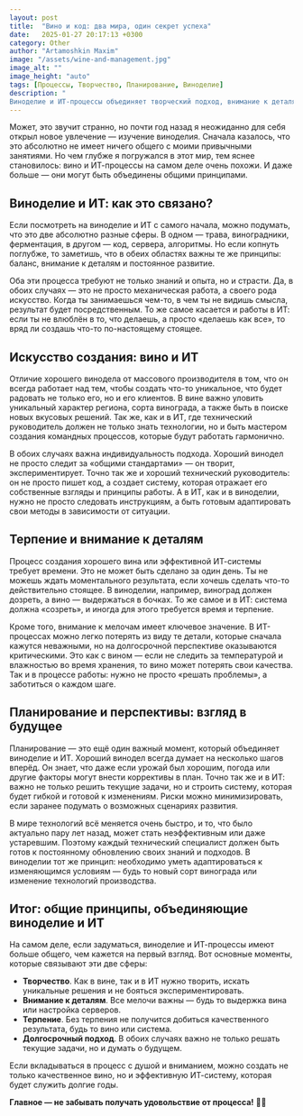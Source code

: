 ```yaml
---
layout: post
title:  "Вино и код: два мира, один секрет успеха" 
date:   2025-01-27 20:17:13 +0300
category: Other
author: "Artamoshkin Maxim"
image: "/assets/wine-and-management.jpg"
image_alt: ""
image_height: "auto"
tags: [Процессы, Творчество, Планирование, Виноделие]
description: "
Виноделие и ИТ-процессы объединяет творческий подход, внимание к деталям и терпение. Оба требуют вложения душевных сил, планирования и долгосрочного подхода. Важно не только создавать, но и наслаждаться процессом для достижения высокого результата."
---
```


Может, это звучит странно, но почти год назад я неожиданно для себя открыл новое увлечение — изучение виноделия. Сначала казалось, что это абсолютно не имеет ничего общего с моими привычными занятиями. Но чем глубже я погружался в этот мир, тем яснее становилось: вино и ИТ-процессы на самом деле очень похожи. И даже больше — они могут быть объединены общими принципами.<!-- more -->

## Виноделие и ИТ: как это связано?

Если посмотреть на виноделие и ИТ с самого начала, можно подумать, что это две абсолютно разные сферы. В одном — трава, виноградники, ферментация, в другом — код, сервера, алгоритмы. Но если копнуть поглубже, то заметишь, что в обеих областях важны те же принципы: баланс, внимание к деталям и постоянное развитие.

Оба эти процесса требуют не только знаний и опыта, но и страсти. Да, в обоих случаях — это не просто механическая работа, а своего рода искусство. Когда ты занимаешься чем-то, в чем ты не видишь смысла, результат будет посредственным. То же самое касается и работы в ИТ: если ты не влюблён в то, что делаешь, а просто «делаешь как все», то вряд ли создашь что-то по-настоящему стоящее.

## Искусство создания: вино и ИТ

Отличие хорошего винодела от массового производителя в том, что он всегда работает над тем, чтобы создать что-то уникальное, что будет радовать не только его, но и его клиентов. В вине важно уловить уникальный характер региона, сорта винограда, а также быть в поиске новых вкусовых решений. Так же, как и в ИТ, где технический руководитель должен не только знать технологии, но и быть мастером создания командных процессов, которые будут работать гармонично.

В обоих случаях важна индивидуальность подхода. Хороший винодел не просто следит за «общими стандартами» — он творит, экспериментирует. Точно так же и хороший технический руководитель: он не просто пишет код, а создает систему, которая отражает его собственные взгляды и принципы работы. А в ИТ, как и в виноделии, нужно не просто следовать инструкциям, а быть готовым адаптировать свои методы в зависимости от ситуации.

## Терпение и внимание к деталям

Процесс создания хорошего вина или эффективной ИТ-системы требует времени. Это не может быть сделано за один день. Ты не можешь ждать моментального результата, если хочешь сделать что-то действительно стоящее. В виноделии, например, виноград должен дозреть, а вино — выдержаться в бочках. То же самое и в ИТ: система должна «созреть», и иногда для этого требуется время и терпение.

Кроме того, внимание к мелочам имеет ключевое значение. В ИТ-процессах можно легко потерять из виду те детали, которые сначала кажутся неважными, но на долгосрочной перспективе оказываются критическими. Это как с вином — если не следить за температурой и влажностью во время хранения, то вино может потерять свои качества. Так и в процессе работы: нужно не просто «решать проблемы», а заботиться о каждом шаге.

## Планирование и перспективы: взгляд в будущее

Планирование — это ещё один важный момент, который объединяет виноделие и ИТ. Хороший винодел всегда думает на несколько шагов вперёд. Он знает, что даже если урожай был хорошим, погода или другие факторы могут внести коррективы в план. Точно так же и в ИТ: важно не только решить текущие задачи, но и строить систему, которая будет гибкой и готовой к изменениям. Риски можно минимизировать, если заранее подумать о возможных сценариях развития.

В мире технологий всё меняется очень быстро, и то, что было актуально пару лет назад, может стать неэффективным или даже устаревшим. Поэтому каждый технический специалист должен быть готов к постоянному обновлению своих знаний и подходов. В виноделии тот же принцип: необходимо уметь адаптироваться к изменяющимся условиям — будь то новый сорт винограда или изменение технологий производства.

## Итог: общие принципы, объединяющие виноделие и ИТ

На самом деле, если задуматься, виноделие и ИТ-процессы имеют больше общего, чем кажется на первый взгляд. Вот основные моменты, которые связывают эти две сферы:

- **Творчество**. Как в вине, так и в ИТ нужно творить, искать уникальные решения и не бояться экспериментировать.
- **Внимание к деталям**. Все мелочи важны — будь то выдержка вина или настройка серверов.
- **Терпение**. Без терпения не получится добиться качественного результата, будь то вино или система.
- **Долгосрочный подход**. В обоих случаях важно не только решать текущие задачи, но и думать о будущем.

Если вкладываться в процесс с душой и вниманием, можно создать не только качественное вино, но и эффективную ИТ-систему, которая будет служить долгие годы.

**Главное — не забывать получать удовольствие от процесса!** 🌱🍷
